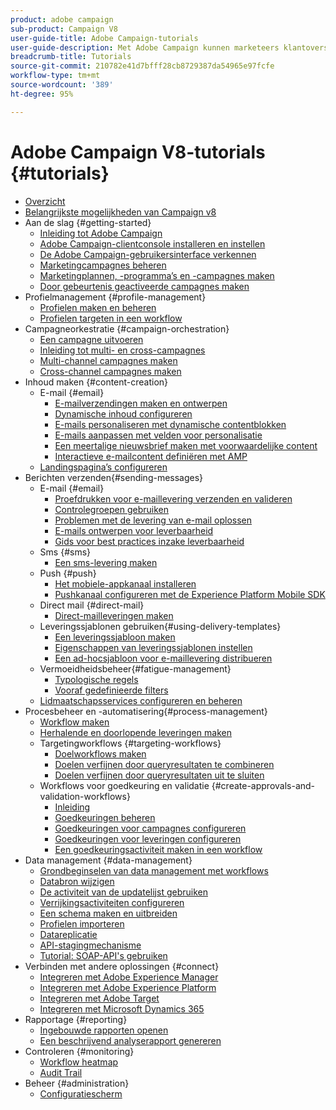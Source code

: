 ```yaml
---
product: adobe campaign
sub-product: Campaign V8
user-guide-title: Adobe Campaign-tutorials
user-guide-description: Met Adobe Campaign kunnen marketeers klantoverschrijdende ervaringen ontwerpen. Het biedt ook een omgeving voor visuele campagneorkestratie, realtime-interactiebeheer en cross-channel uitvoering.
breadcrumb-title: Tutorials
source-git-commit: 210782e41d7bfff28cb8729387da54965e97fcfe
workflow-type: tm+mt
source-wordcount: '389'
ht-degree: 95%

---
```



# Adobe Campaign V8-tutorials {#tutorials}

+ [Overzicht](/help/overview.md)
+ [Belangrijkste mogelijkheden van Campaign v8](https://experienceleague.adobe.com/docs/campaign/campaign-v8/start/whats-new.html?lang=nl)
+ Aan de slag {#getting-started}
   + [Inleiding tot Adobe Campaign](/help/get-started/introduction-to-adobe-campaign.md)
   + [Adobe Campaign-clientconsole installeren en instellen](/help/get-started/install-and-set-up-the-adobe-campaign-client-console.md)
   + [De Adobe Campaign-gebruikersinterface verkennen](/help/get-started/explore-the-adobe-campaign-user-interface.md)
   + [Marketingcampagnes beheren](/help/get-started/manage-marketing-campaigns.md)
   + [Marketingplannen, -programma’s en -campagnes maken](/help/get-started/create-a-marketing-plan-programs-and-campaigns.md)
   + [Door gebeurtenis geactiveerde campagnes maken](/help/get-started/create-event-triggered-campaigns.md)
+ Profielmanagement {#profile-management}
   + [Profielen maken en beheren](/help/profile-management/create-and-manage-profiles.md)
   + [Profielen targeten in een workflow](/help/profile-management/target-profiles-in-a-workflow.md)
+ Campagneorkestratie {#campaign-orchestration}
   + [Een campagne uitvoeren](/help/orchestrate-campaigns/execute-a-campaign.md)
   + [Inleiding tot multi- en cross-campagnes](/help/orchestrate-campaigns/introduction-to-cross-and-multi-channel-campaigns.md)
   + [Multi-channel campagnes maken](/help/orchestrate-campaigns/multi-channel-campaigns.md)
   + [Cross-channel campagnes maken](/help/orchestrate-campaigns/cross-channel-campaigns.md)
+ Inhoud maken {#content-creation}
   + E-mail {#email}
      + [E-mailverzendingen maken en ontwerpen](/help/content-creation/create-and-design-email-deliveries.md)
      + [Dynamische inhoud configureren](/help/content-creation/configure-dynamic-content.md)
      + [E-mails personaliseren met dynamische contentblokken](/help/content-creation/personalize-using-dynamic-content-blocks.md)
      + [E-mails aanpassen met velden voor personalisatie](/help/content-creation/personalize-emails-using-personalization-fields.md)
      + [Een meertalige nieuwsbrief maken met voorwaardelijke content](/help/content-creation/create-a-multilingual-newsletter-using-conditional-content.md)
      + [Interactieve e-mailcontent definiëren met AMP](/help/content-creation/design-interactive-email-content-with-amp.md)
   + [Landingspagina’s configureren](/help/content-creation/configure-landingpages.md)
+ Berichten verzenden{#sending-messages}
   + E-mail {#email}
      + [Proefdrukken voor e-maillevering verzenden en valideren](/help/send-messages/email/send-and-validate-proofs.md)
      + [Controlegroepen gebruiken](/help/send-messages/email/use-control-groups.md)
      + [Problemen met de levering van e-mail oplossen](/help/send-messages/email/troubleshoot-email-delivery-issues.md)
      + [E-mails ontwerpen voor leverbaarheid](/help/send-messages/email/design-emails-for-deliverability.md)
      + [Gids voor best practices inzake leverbaarheid](https://experienceleague.adobe.com/docs/deliverability-learn/deliverability-best-practice-guide/introduction.html?lang=nl)
   + Sms {#sms}
      + [Een sms-levering maken](/help/send-messages/mobile/create-an-sms-delivery.md)
   + Push {#push}
      + [Het mobiele-appkanaal installeren](/help/send-messages/mobile/install-the-mobile-app.md)
      + [Pushkanaal configureren met de Experience Platform Mobile SDK](/help/send-messages/mobile/configure-push-using-aep-mobile-sdk.md)
   + Direct mail {#direct-mail}
      + [Direct-mailleveringen maken](/help/send-messages/direct-mail/create-direct-mail-deliveries.md)
   + Leveringssjablonen gebruiken{#using-delivery-templates}
      + [Een leveringssjabloon maken](/help/send-messages/use-delivery-templates/configure-a-delivery-template.md)
      + [Eigenschappen van leveringssjablonen instellen](/help/send-messages/use-delivery-templates/set-delivery-template-properties.md)
      + [Een ad-hocsjabloon voor e-maillevering distribueren](/help/send-messages/use-delivery-templates/deploy-ad-hoc-email-delivery-template.md)
   + Vermoeidheidsbeheer{#fatigue-management}
      + [Typologische regels](/help/send-messages/fatigue-management/typology-rules-for-fatigue-management.md)
      + [Vooraf gedefinieerde filters](/help/send-messages/fatigue-management/fatigue-management-using-filters.md)
   + [Lidmaatschapsservices configureren en beheren](/help/send-messages/configure-and-manage-subscription-services.md)
+ Procesbeheer en -automatisering{#process-management}
   + [Workflow maken](/help/process-management/create-a-workflow.md)
   + [Herhalende en doorlopende leveringen maken](/help/process-management/recurring-deliveries.md)
   + Targetingworkflows {#targeting-workflows}
      + [Doelworkflows maken](/help/process-management/create-a-targeting-workflow.md)
      + [Doelen verfijnen door queryresultaten te combineren](/help/process-management/refine-targets-by-combining-query-results.md)
      + [Doelen verfijnen door queryresultaten uit te sluiten](/help/process-management/refine-targets-by-excluding-query-results.md)
   + Workflows voor goedkeuring en validatie {#create-approvals-and-validation-workflows}
      + [Inleiding](/help/process-management/create-approvals-and-validation-workflows/create-approvals-and-validation-workflows-introduction.md)
      + [Goedkeuringen beheren](/help/process-management/create-approvals-and-validation-workflows/manage-approvals.md)
      + [Goedkeuringen voor campagnes configureren](/help/process-management/create-approvals-and-validation-workflows/configure-approvals-for-campaigns.md)
      + [Goedkeuringen voor leveringen configureren ](/help/process-management/create-approvals-and-validation-workflows/configure-approvals-for-deliveries.md)
      + [Een goedkeuringsactiviteit maken in een workflow](/help/process-management/create-approvals-and-validation-workflows/create-approval-process-in-a-workflow.md)
+ Data management {#data-management}
   + [Grondbeginselen van data management met workflows](/help/data-management/data-management-fundamentals.md)
   + [Databron wijzigen](/help/data-management/change-data-source.md)
   + [De activiteit van de updatelijst gebruiken](/help/process-management/use-the-update-list-activity.md)
   + [Verrijkingsactiviteiten configureren](/help/process-management/enrichment-activity.md)
   + [Een schema maken en uitbreiden](/help/data-management/create-and-extend-a-schema.md)
   + [Profielen importeren](/help/data-management/import-profiles.md)
   + [Datareplicatie](/help/data-management/data-replication.md)
   + [API-stagingmechanisme](/help/data-management/api-staging-mechanism.md)
   + [Tutorial: SOAP-API&#39;s gebruiken](https://experienceleague.adobe.com/docs/campaign-learn/use-soap-apis/introduction.html?lang=nl)
+ Verbinden met andere oplossingen {#connect}
   + [Integreren met Adobe Experience Manager](https://experienceleague.adobe.com/docs/campaign-learn/integrate-with-experience-manager/overview.html?lang=nl)
   + [Integreren met Adobe Experience Platform](https://experienceleague.adobe.com/docs/campaign-learn/integrate-with-experience-platform/overview.html?lang=nl)
   + [Integreren met Adobe Target](/help/connect/target-integration.md)
   + [Integreren met Microsoft Dynamics 365](/help/connect/dynamics365-integration.md)
+ Rapportage {#reporting}
   + [Ingebouwde rapporten openen](/help/reporting/access-built-in-reports.md)
   + [Een beschrijvend analyserapport genereren](/help/reporting/generate-a-descriptive-analysis-report.md)
+ Controleren {#monitoring}
   + [Workflow heatmap](/help/monitoring/workflow-heatmap.md)
   + [Audit Trail](/help/monitoring/audit-trail.md)
+ Beheer {#administration}
   + [Configuratiescherm](https://experienceleague.adobe.com/docs/campaign-learn/control-panel/control-panel-overview.html?lang=nl)
